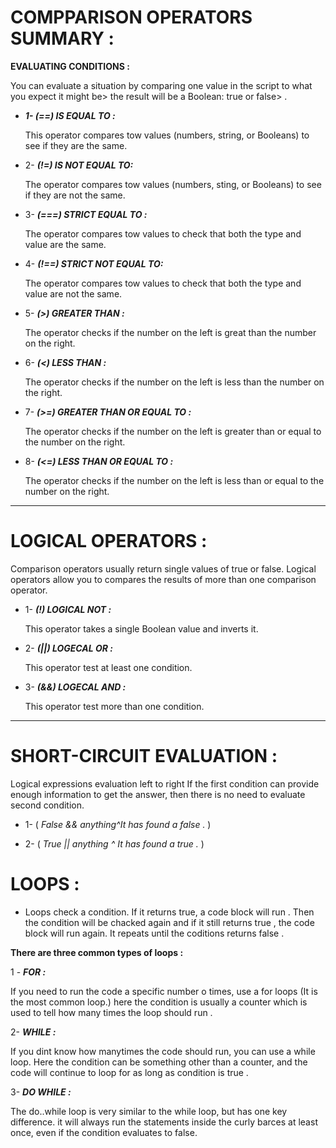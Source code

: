 # COMPPARISON OPERATORS SUMMARY :


**EVALUATING CONDITIONS :**

 You can evaluate a situation by comparing one value in the script to what you expect it might be> the result will be a Boolean: true or false> .
- ***1- (==) IS EQUAL 
TO :***

    This operator compares tow values (numbers, string, or Booleans) to see if they are the same.

- 2- ***(!=) IS NOT EQUAL TO:***

    The operator compares tow values (numbers, sting, or Booleans) to see if they are not the same.

- 3- ***(===) STRICT EQUAL TO :***

    The operator compares tow values to check that both the type and value are the same.

- 4- ***(!==) STRICT NOT EQUAL TO:***

  The operator compares tow values to check that both the type and value are not the same.

- 5- ***(>) GREATER THAN :***

  The operator checks if the number on the left is great than the number on the right.

- 6- ***(<) LESS THAN :***

    The operator checks if the number on the left is less than the number on the right.

- 7- ***(>=) GREATER THAN OR EQUAL TO :***

    The operator checks if the number on the left is greater than or equal to the number on the right.

- 8- ***(<=) LESS THAN OR EQUAL TO :***

    The operator checks if the number on the left is less than or equal to the number on the right.

---

# LOGICAL OPERATORS :

Comparison operators usually return single values of true or false.
Logical operators allow you to compares the results of more than one comparison operator.

- 1- ***(!) LOGICAL NOT :***

    This operator takes a single Boolean value and inverts it.

- 2- ***(||) LOGECAL OR :***

    This operator test at least one condition.

- 3- ***(&&) LOGECAL AND :***

    This operator test more than one condition.

---

# SHORT-CIRCUIT EVALUATION :

Logical expressions evaluation left to right 
If the first condition can provide enough information to get the answer, then there is no need to evaluate second condition.


- 1-  ( *False && anything^It has found a false .* )

- 2- ( *True || anything 
^
It has found a true .* )




# LOOPS :

- Loops check a condition. If it returns true, a code block will run . Then the condition will be chacked again and if it still returns true , the code block will run again. It repeats until the coditions returns false .

**There are three common types of loops :**

1 - ***FOR :*** 

 If you need to run the code a specific number o times, use a for loops (It is the most common loop.) here the condition is usually a counter which is used to tell how many times the loop should run .

2-  ***WHILE :***

If you dint know how manytimes the code should run, you can use a while loop. Here the condition can be something other than a counter, and the code will continue to loop for as long as condition is true .

3- ***DO WHILE :***

The do..while loop is very similar to the while loop, but has one key difference. it will always run the statements inside the curly barces at least once, even if the condition evaluates to false.


